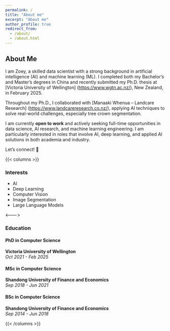 ```yaml
---
permalink: /
title: "About me"
excerpt: "About me"
author_profile: true
redirect_from: 
  - /about/
  - /about.html
---
```


## About Me  

I am Zoey, a skilled data scientist with a strong background in artificial intelligence (AI) and machine learning (ML). I completed both my Bachelor’s and Master’s degrees in China and recently submitted my Ph.D. thesis at [Victoria University of Wellington] (https://www.wgtn.ac.nz/), New Zealand, in February 2025.  

Throughout my Ph.D., I collaborated with [Manaaki Whenua – Landcare Research] (https://www.landcareresearch.co.nz/), applying AI techniques to solve real-world challenges, especially tree crown segmentation. 

I am currently **open to work** and actively seeking full-time opportunities in data science, AI research, and machine learning engineering. I am particularly interested in roles that involve AI, deep learning, and applied AI solutions in both academia and industry.  

Let’s connect! 🚀


{{< columns >}}

### Interests  

- AI 
- Deep Learning
- Computer Vision 
- Image Segmentation  
- Large Language Models  

<--->

### Education  

#### **PhD in Computer Science**  
**Victoria University of Wellington**  
_Oct 2021 - Feb 2025_  

#### **MSc in Computer Science**  
**Shandong University of Finance and Economics**  
_Sep 2018 - Jun 2021_  

#### **BSc in Computer Science**  
**Shandong University of Finance and Economics**  
_Sep 2014 - Jun 2018_  

{{< /columns >}}



